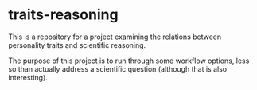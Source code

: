 # traits-reasoning

This is a repository for a project examining the relations between personality traits and scientific reasoning. 

The purpose of this project is to run through some workflow options, less so than actually address a scientific question (although that is also interesting).
